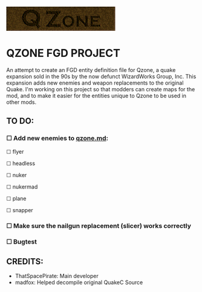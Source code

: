 ![alt text](media/qzone.png)
# QZONE FGD PROJECT
An attempt to create an FGD entity definition file for Qzone, a quake expansion sold in the 90s by the now defunct WizardWorks Group, Inc. This expansion adds new enemies and weapon replacements to the original Quake. I'm working on this project so that modders can create maps for the mod, and to make it easier for the entities unique to Qzone to be used in other mods.

## TO DO:
### ☐ Add new enemies to [qzone.md](qzone.md):
☐ flyer

☐ headless

☐ nuker

☐ nukermad

☐ plane

☐ snapper


### ☐ Make sure the nailgun replacement (slicer) works correctly
### ☐ Bugtest

## CREDITS:
- ThatSpacePirate: Main developer
- madfox: Helped decompile original QuakeC Source